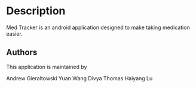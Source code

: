 # Description
Med Tracker is an android application designed to make taking medication easier.

## Authors
This application is maintained by

Andrew Gieraltowski
Yuan Wang
Divya Thomas
Haiyang Lu
